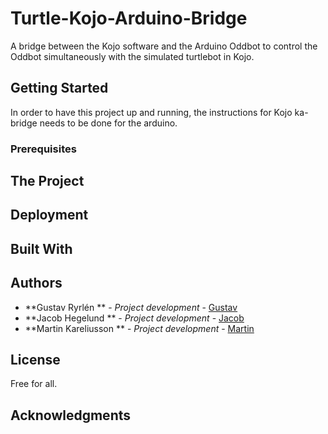 # Turtle-Kojo-Arduino-Bridge

A bridge between the Kojo software and the Arduino Oddbot to control the Oddbot simultaneously with the simulated turtlebot in Kojo.

## Getting Started

In order to have this project up and running, the instructions for Kojo ka-bridge needs to be done for the arduino.

### Prerequisites



## The Project



## Deployment



## Built With


## Authors

* **Gustav Ryrlén ** - *Project development* - [Gustav](https://github.com/gustavryrlen/)
* **Jacob Hegelund ** - *Project development* - [Jacob](https://github.com/Jhegelund)
* **Martin Kareliusson ** - *Project development* - [Martin](https://github.com/martinkareliusson)

## License

Free for all.

## Acknowledgments

